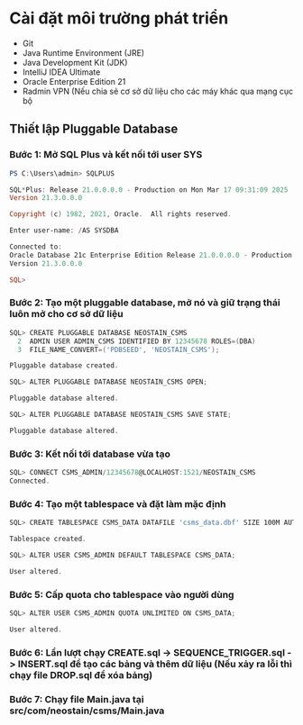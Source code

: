 # Cài đặt môi trường phát triển

- Git
- Java Runtime Environment (JRE)
- Java Development Kit (JDK)
- IntelliJ IDEA Ultimate
- Oracle Enterprise Edition 21
- Radmin VPN (Nếu chia sẻ cơ sở dữ liệu cho các máy khác qua mạng cục bộ

## Thiết lập Pluggable Database

### Bước 1: Mở SQL Plus và kết nối tới user SYS

```powershell
PS C:\Users\admin> SQLPLUS

SQL*Plus: Release 21.0.0.0.0 - Production on Mon Mar 17 09:31:09 2025
Version 21.3.0.0.0

Copyright (c) 1982, 2021, Oracle.  All rights reserved.

Enter user-name: /AS SYSDBA

Connected to:
Oracle Database 21c Enterprise Edition Release 21.0.0.0.0 - Production
Version 21.3.0.0.0

SQL>
```

### Bước 2: Tạo một pluggable database, mở nó và giữ trạng thái luôn mở cho cơ sở dữ liệu

```powershell
SQL> CREATE PLUGGABLE DATABASE NEOSTAIN_CSMS
  2  ADMIN USER ADMIN_CSMS IDENTIFIED BY 12345678 ROLES=(DBA)
  3  FILE_NAME_CONVERT=('PDBSEED', 'NEOSTAIN_CSMS');

Pluggable database created.

SQL> ALTER PLUGGABLE DATABASE NEOSTAIN_CSMS OPEN;

Pluggable database altered.

SQL> ALTER PLUGGABLE DATABASE NEOSTAIN_CSMS SAVE STATE;

Pluggable database altered.
```

### Bước 3: Kết nối tới database vừa tạo

```powershell
SQL> CONNECT CSMS_ADMIN/12345678@LOCALHOST:1521/NEOSTAIN_CSMS
Connected.
```

### Bước 4: Tạo một tablespace và đặt làm mặc định

```powershell
SQL> CREATE TABLESPACE CSMS_DATA DATAFILE 'csms_data.dbf' SIZE 100M AUTOEXTEND ON;

Tablespace created.

SQL> ALTER USER CSMS_ADMIN DEFAULT TABLESPACE CSMS_DATA;

User altered.
```

### Bước 5: Cấp quota cho tablespace vào người dùng

```powershell
SQL> ALTER USER CSMS_ADMIN QUOTA UNLIMITED ON CSMS_DATA;

User altered.
```

### Bước 6: Lần lượt chạy CREATE.sql -> SEQUENCE_TRIGGER.sql -> INSERT.sql để tạo các bảng và thêm dữ liệu (Nếu xảy ra lỗi thì chạy file DROP.sql để xóa bảng)

### Bước 7: Chạy file Main.java tại src/com/neostain/csms/Main.java
